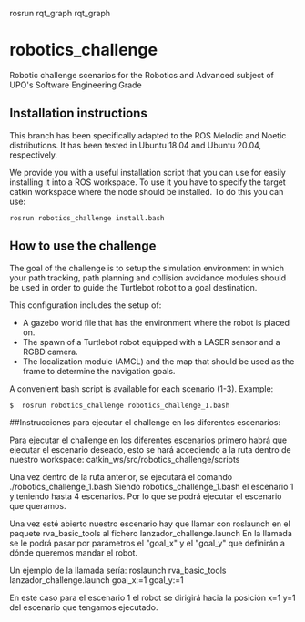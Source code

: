 rosrun rqt_graph rqt_graph
# robotics_challenge
Robotic challenge scenarios for the Robotics and Advanced subject of UPO's Software Engineering Grade

## Installation instructions

This branch has been specifically adapted to the ROS Melodic and Noetic distributions. It has been tested in Ubuntu 18.04 and Ubuntu 20.04, respectively.

We provide you with a useful installation script that you can use for easily installing it into a ROS workspace. To use it you have to specify the target catkin workspace where the node should be installed. To do this you can use:

```
rosrun robotics_challenge install.bash
```

## How to use the challenge

The goal of the challenge is to setup the simulation environment in which your path tracking, path planning and collision avoidance modules should be used in order to guide the Turtlebot robot to a goal destination.

This configuration includes the setup of:

* A gazebo world file that has the environment where the robot is placed on.
* The spawn of a Turtlebot robot equipped with a LASER sensor and a RGBD camera.
* The localization module (AMCL) and the map that should be used as the frame to determine the navigation goals.

A convenient bash script is available for each scenario (1-3). Example:

```
$  rosrun robotics_challenge robotics_challenge_1.bash
```

##Instrucciones para ejecutar el challenge en los diferentes escenarios:

Para ejecutar el challenge en los diferentes escenarios primero habrá que ejecutar el escenario deseado, esto se hará accediendo a la ruta dentro de nuestro workspace:
catkin_ws/src/robotics_challenge/scripts

Una vez dentro de la ruta anterior, se ejecutará el comando ./robotics_challenge_1.bash 
Siendo robotics_challenge_1.bash el escenario 1 y teniendo hasta 4 escenarios. Por lo que se podrá ejecutar el escenario que queramos.

Una vez esté abierto nuestro escenario hay que llamar con roslaunch en el paquete rva_basic_tools al fichero lanzador_challenge.launch
En la llamada se le podrá pasar por parámetros el "goal_x" y el "goal_y" que definirán a dónde queremos mandar el robot.

Un ejemplo de la llamada sería: roslaunch rva_basic_tools lanzador_challenge.launch goal_x:=1 goal_y:=1

En este caso para el escenario 1 el robot se dirigirá hacia la posición x=1 y=1 del escenario que tengamos ejecutado.




